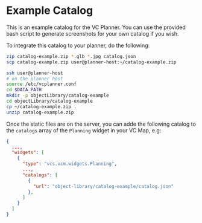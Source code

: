 # Example Catalog
This is an example catalog for the VC Planner. You can use the
provided bash script to generate screenshots for your own catalog if you wish.

To integrate this catalog to your planner, do the following:

```bash
zip catalog-example.zip *.glb *.jpg catalog.json
scp catalog-example.zip user@planner-host:~/catalog-example.zip

ssh user@planner-host
# on the planner host
source /etc/vcplanner.conf
cd $DATA_PATH
mkdir -p objectLibrary/catalog-example
cd objectLibrary/catalog-example
cp ~/catalog-example.zip .
unzip catalog-example.zip
```

Once the static files are on the server, you can adde the following catalog to the
`catalogs` array of the `Planning` widget in your VC Map, e.g:

```json
{
  ...,
  "widgets": [
    {
      "type": "vcs.vcm.widgets.Planning",
      ...,
      "catalogs": [
        {
          "url": "object-library/catalog-example/catalog.json"
        },
      ]
    }
  ]
}
```
